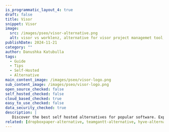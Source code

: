```yaml
---
is_programmatic_layout_4: true
draft: false
title: Visor
snippet: Visor
image:
  src: /images/pseo/visor-alternative.png
  alt: visor vs worklenz, alternative for visor project managemet tool, task management, resource management, productivity, self-hosted
publishDate: 2024-11-21
category: ""
author: Danushka Katubulla
tags:
  - Guide
  - Tips
  - Self-Hosted
  - Alternative
main_content_image: /images/pseo/visor-logo.png
sub_content_image: /images/pseo/visor-logo.png
open_source_checked: false
self_hosted_checked: false
cloud_based_checked: true
easy_to_use_checked: false
data_security_checked: true
description: |
   Discover the best self hosted alternatives for popular software. Explore our comprehensive guides and find the perfect solution for your needs today.
related: [dropboxpaper-alternative, teamgantt-alternative, hyve-alternative, focusbooster-alternative]
---
```

